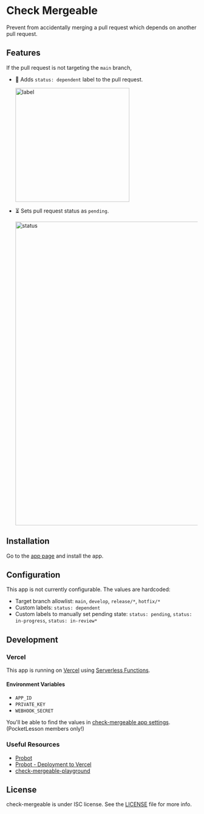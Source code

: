 # Check Mergeable

Prevent from accidentally merging a pull request which depends on another pull request.

## Features

If the pull request is not targeting the `main` branch,

* 🔖 Adds `status: dependent` label to the pull request.

    <img width="300" alt="label" src="https://user-images.githubusercontent.com/931655/130362351-651d99f7-b62e-4988-bfba-079cec720dd3.png">

* ⏳ Sets pull request status as `pending`.

    <img width="800" alt="status" src="https://user-images.githubusercontent.com/931655/130361943-90114c4d-31a5-4c3a-8396-3b34ef2ab3cc.png">

## Installation

Go to the [app page](https://github.com/apps/check-mergeable) and install the app.

## Configuration

This app is not currently configurable. The values are hardcoded:

* Target branch allowlist: `main`, `develop`, `release/*`, `hotfix/*`
* Custom labels: `status: dependent`
* Custom labels to manually set pending state: `status: pending`, `status: in-progress`, `status: in-review*`

## Development

### Vercel

This app is running on [Vercel](https://vercel.com/) using [Serverless Functions](https://vercel.com/docs/serverless-functions/introduction).

#### Environment Variables

* `APP_ID`
* `PRIVATE_KEY`
* `WEBHOOK_SECRET`

You'll be able to find the values in [check-mergeable app settings](https://github.com/organizations/pocketlesson/settings/apps/check-mergeable). (PocketLesson members only!)

### Useful Resources

* [Probot](https://probot.github.io/)
* [Probot - Deployment to Vercel](https://probot.github.io/docs/deployment/#vercel)
* [check-mergeable-playground](https://github.com/pocketlesson/check-mergeable-playground)

## License

check-mergeable is under ISC license. See the [LICENSE](LICENSE) file for more info.
